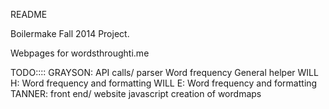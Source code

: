 README

Boilermake Fall 2014 Project.

Webpages for wordsthroughti.me

TODO::::
	GRAYSON:
		API calls/ parser
		Word frequency
		General helper
	WILL H:
		Word frequency and formatting
	WILL E:
		Word frequency and formatting
	TANNER:
		front end/ website
		javascript creation of wordmaps